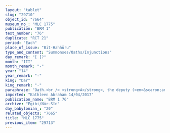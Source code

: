 ```yaml
---
layout: "tablet"
slug: "29710"
object_id: "7664"
museum_no_: "MLC 1775"
publication: "BRM 1"
text_number: "76"
duplicate: "RCT 21"
period: "Each"
place_of_issue: "Bit-Hahhūru"
type_and_content: "Summonses/Oaths/Injunctions"
day_remark: "[ ]?"
month: "III"
month_remark: "-"
year: "14"
year_remark: "-"
king: "Dar"
king_remark: "-"
paraphrase: "Oath.<br /> <strong>A</strong>, the deputy (<em>&scaron;an&ucirc;</em>)* of &Scaron;ahrinu, <strong>B</strong>&rsquo;s son, swears (<em>tam&ucirc;</em>) to <strong>C </strong>that he will deliver (<em>abāku</em>) some criminals (<em>sarru</em>) by a given deadline (<em>adannu</em>) and that he will pay to <strong>C</strong>(?) a compensation (<em>sartu</em>) (for them). The overseers (<em>paqudānu</em>) of &Scaron;ahrinu are also mentioned in the text. Names of witnesses and the scribe.<br /> *wr. <em>&scaron;&aacute;--nu-&uacute;</em>, emended according to CAD &Scaron;/1, 398, s.v. <em>&scaron;an&ucirc;.</em><br /> &nbsp;<br /> <strong>A</strong> = Marduk-iqī&scaron;annu, <em>&scaron;an&ucirc;</em>; <strong>B</strong> = Ardia/&hellip;; <strong>C</strong> = Nab&ucirc;-ahhē-bulliṭ/Itti-Marduk-balāṭu//Egibi"
imported: "Kathleen Abraham 14/04/2017"
publication_name: "BRM 1 76"
archive: "Egibi/Nūr-Sîn"
day_babylonian_: "20"
related_objects: "7665"
title: "MLC 1775"
previous_item: "29713"
---
```

